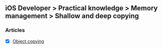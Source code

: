 ## iOS Developer > Practical knowledge > Memory management > Shallow and deep copying

### Articles
- [X] [Object copying](https://developer.apple.com/library/content/documentation/CoreFoundation/Conceptual/CFMemoryMgmt/Concepts/CopyFunctions.html)


